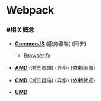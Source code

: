 # Webpack #

### #相关概念 ###

+ __[CommonJS](http://wiki.commonjs.org/wiki/CommonJS)__ (服务器端) (同步)

    + [Browserify](http://browserify.org/)

+ __[AMD](https://github.com/amdjs/amdjs-api/wiki/AMD)__ (浏览器端) (异步) (依赖前置)

+ __[CMD](https://github.com/seajs/seajs/issues/242)__ (浏览器端) (异步) (依赖就近)

+ __[UMD](https://github.com/umdjs/umd)__